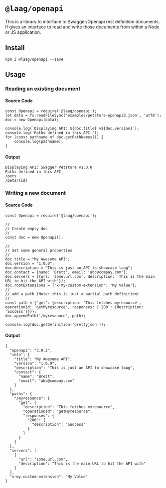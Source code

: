 # `@laag/openapi`

This is a library to interface to Swagger/Openapi rest definition documents. If gives an interface to read and write those documents from within a Node or JS application.

## Install
```
npm i @laag/openapi --save
```
## Usage

### Reading an existing document
#### Source Code
```
const Openapi = require('@laag/openapi');
let data = fs.readFileSync('examples/petstore-openapi3.json', 'utf8');
doc = new Openapi(data);

console.log(`Displaying API: ${doc.title} v${doc.version}`);
console.log('Paths defined in this API:');
for (const pathname of doc.getPathNames()) {
    console.log(pathname);
}
```
#### Output
```
Displaying API: Swagger Petstore v1.0.0
Paths defined in this API:
/pets
/pets/{id}
```

### Writing a new document
#### Source Code
```
const Openapi = require('@laag/openapi');

//
// Create empty doc
//
const doc = new Openapi();

//
// Set some general properties
//
doc.title = "My Awesome API";
doc.version = "1.0.0";
doc.description = "This is just an API to showcase laag";
doc.contact = {name: 'Brett', email: 'abc@compay.com'};
doc.servers = [{url: 'some.url.com', description: 'This is the main URL to hit the API with'}];
doc.rootExtensions = {'x-my-custom-extension': 'My Value'};
//
// add a path (Note: this is just a partial path definition)
//
const path = {'get': {description: 'This fetches myresource', operationId: 'getMyresource', responses: {'200': {description: 'Success'}}}};
doc.appendPath('/myresounce', path);

console.log(doc.getDefinition('prettyjson'));
```

#### Output
```
{
  "openapi": "3.0.2",
  "info": {
    "title": "My Awesome API",
    "version": "1.0.0",
    "description": "This is just an API to showcase laag",
    "contact": {
      "name": "Brett",
      "email": "abc@compay.com"
    }
  },
  "paths": {
    "/myresounce": {
      "get": {
        "description": "This fetches myresource",
        "operationId": "getMyresource",
        "responses": {
          "200": {
            "description": "Success"
          }
        }
      }
    }
  },
  "servers": [
    {
      "url": "some.url.com",
      "description": "This is the main URL to hit the API with"
    }
  ],
  "x-my-custom-extension": "My Value"
}
```